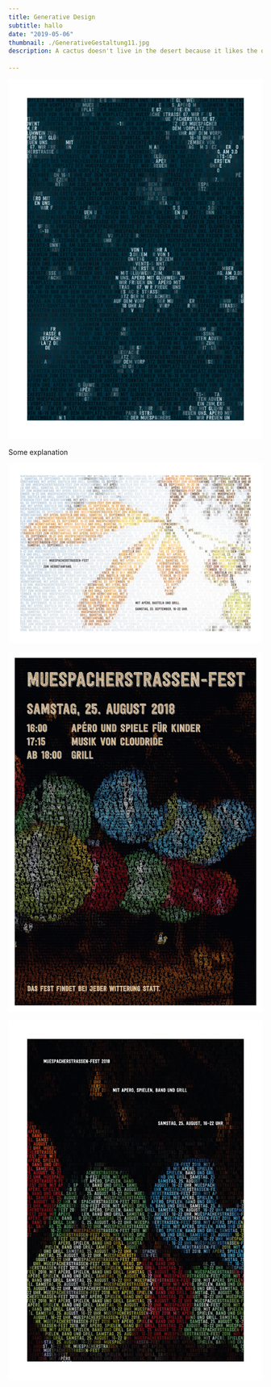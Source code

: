 ```yaml
---
title: Generative Design
subtitle: hallo
date: "2019-05-06"
thumbnail: ./GenerativeGestaltung11.jpg
description: A cactus doesn't live in the desert because it likes the desert; it lives there because the desert hasn't killed it yet.

---
```


![Generative Gestaltung](./GenerativeGestaltung01.jpg)

Some explanation

![Generative Gestaltung](./GenerativeGestaltung02.jpg)

![Generative Gestaltung](./GenerativeGestaltung03.jpg)

![Generative Gestaltung](./GenerativeGestaltung04.jpg)
